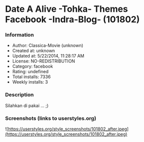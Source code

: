 # Date A Alive -Tohka- Themes Facebook -Indra-Blog- (101802)

### Information
- Author: Classica-Movie (unknown)
- Created at: unknown
- Updated at: 5/22/2014, 11:28:17 AM
- License: NO-REDISTRIBUTION
- Category: facebook
- Rating: undefined
- Total installs: 7336
- Weekly installs: 3


### Description
Silahkan di pakai ... ;)


### Screenshots (links to userstyles.org)
![https://userstyles.org/style_screenshots/101802_after.jpeg](https://userstyles.org/style_screenshots/101802_after.jpeg)



